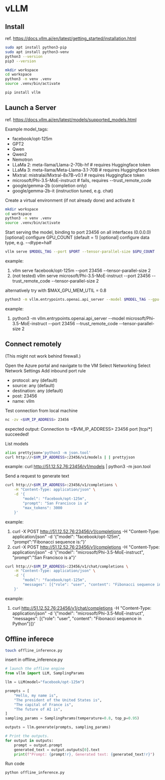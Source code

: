 # vLLM

## Install
ref. https://docs.vllm.ai/en/latest/getting_started/installation.html

```bash
sudo apt install python3-pip
sudo apt install python3-venv
python3 --version
pip3 --version

```

```bash
mkdir workspace
cd workspace
python3 -m venv .venv
source .venv/bin/activate
```

```bash
pip install vllm
```

## Launch a Server
ref. https://docs.vllm.ai/en/latest/models/supported_models.html

Example model_tags:

* facebook/opt-125m
* GPT2
* Qwen
* Qwen2
* Nemotron
* LLaMa 2: meta-llama/Llama-2-70b-hf # requires Huggingface token
* LLaMa 3: meta-llama/Meta-Llama-3.1-70B  # requires Huggingface token
* Mixtral: mistralai/Mixtral-8x7B-v0.1 # requires Huggingface token
* microsoft/Phi-3.5-MoE-instruct # fails, requires --trust_remote_code
* google/gemma-2b (completion only)
* google/gemma-2b-it (instruction tuned, e.g. chat)


Create a virtual environment (if not already done) and activate it
```bash
mkdir workspace
cd workspace
python3 -m venv .venv
source .venv/bin/activate
```

Start serving the model, binding to port 23456 on all interfaces (0.0.0.0)
[optional] configure GPU_COUNT (default = 1)
[optional] configure data type, e.g. --dtype=half
```bash
vllm serve $MODEL_TAG --port $PORT --tensor-parallel-size $GPU_COUNT
```

example:
1. vllm serve facebook/opt-125m --port 23456 --tensor-parallel-size 2
2. (not tested) vllm serve microsoft/Phi-3.5-MoE-instruct --port 23456 --trust_remote_code --tensor-parallel-size 2

alternatively try with $MAX_GPU_MEM_UTIL = 0.8
```bash
python3 -m vllm.entrypoints.openai.api_server --model $MODEL_TAG --gpu-memory-utilization $MAX_GPU_MEM_UTIL
```
example:
1. python3 -m vllm.entrypoints.openai.api_server --model microsoft/Phi-3.5-MoE-instruct --port 23456 --trust_remote_code --tensor-parallel-size 2

## Connect remotely

(This might not work behind firewall.)

Open the Azure portal and navigate to the VM
Select Networking
Select Network Settings
Add inbound port rule

* protocol: any (default)
* source: any (default)
* destination: any (default)
* post: 23456
* name: vllm

Test connection from local machine
```bash
nc -zv <$VM_IP_ADDRESS> 23456
```
expected output: Connection to <$VM_IP_ADDRESS> 23456 port [tcp/*] succeeded!

List models
```bash
alias prettyjson='python3 -m json.tool'
curl http://<$VM_IP_ADDRESS>:23456/v1/models | | prettyjson
```
example: curl http://51.12.52.76:23456/v1/models | python3 -m json.tool


Send a request to generate text
```bash
curl http://<$VM_IP_ADDRESS>:23456/v1/completions \
    -H "Content-Type: application/json" \
    -d '{
        "model": "facebook/opt-125m",
        "prompt": "San Francisco is a"
        "max_tokens": 3000
    }'
```
example:
1. curl -X POST http://51.12.52.76:23456/v1/completions -H "Content-Type: application/json" -d '{"model": "facebook/opt-125m", "prompt":"Fibonacci sequence is:"}'
2. curl -X POST http://51.12.52.76:23456/v1/completions -H "Content-Type: application/json" -d '{"model": "microsoft/Phi-3.5-MoE-instruct", "prompt":"San Francisco is a"}'

```bash
curl http://<$VM_IP_ADDRESS>:23456/v1/chat/completions \
    -H "Content-Type: application/json" \
    -d '{
        "model": "facebook/opt-125m",
        "messages": [{"role": "user", "content": "Fibonacci sequence in Python"}]
    }'
```
example:
1. curl http://51.12.52.76:23456/v1/chat/completions -H "Content-Type: application/json" -d '{"model": "microsoft/Phi-3.5-MoE-instruct", "messages": [{"role": "user", "content": "Fibonacci sequence in Python"}]}'



## Offline inferece

```bash
touch offline_inference.py
```

insert in offline_inference.py

```python
# launch the offline engine
from vllm import LLM, SamplingParams

llm = LLM(model="facebook/opt-125m")

prompts = [
    "Hello, my name is",
    "The president of the United States is",
    "The capital of France is",
    "The future of AI is",
]
sampling_params = SamplingParams(temperature=0.8, top_p=0.95)

outputs = llm.generate(prompts, sampling_params)

# Print the outputs.
for output in outputs:
    prompt = output.prompt
    generated_text = output.outputs[0].text
    print(f"Prompt: {prompt!r}, Generated text: {generated_text!r}")
```

Run code
```bash
python offline_inference.py
```
